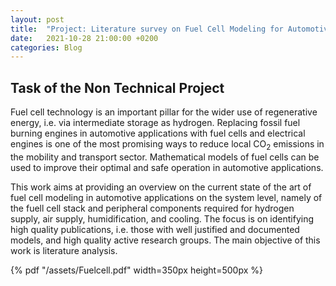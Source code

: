 ```yaml
---
layout: post
title:  "Project: Literature survey on Fuel Cell Modeling for Automotive applications"
date:   2021-10-28 21:00:00 +0200
categories: Blog
---
```

## Task of the Non Technical Project

Fuel cell technology is an important pillar for the wider use of regenerative energy, i.e.
via intermediate storage as hydrogen. Replacing fossil fuel burning engines in automotive
applications with fuel cells and electrical engines is one of the most promising ways to
reduce local CO<sub>2</sub> emissions in the mobility and transport sector. Mathematical models
of fuel cells can be used to improve their optimal and safe operation in automotive
applications.

This work aims at providing an overview on the current state of the art of fuel cell
modeling in automotive applications on the system level, namely of the fuell cell stack
and peripheral components required for hydrogen supply, air supply, humidification, and
cooling. The focus is on identifying high quality publications, i.e. those with well justified
and documented models, and high quality active research groups.
The main objective of this work is literature analysis.

 {% pdf "/assets/Fuelcell.pdf" width=350px height=500px %}